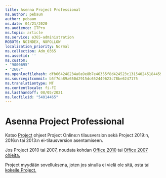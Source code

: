 ```yaml
---
title: Asenna Project Professional
ms.author: pebaum
author: pebaum
ms.date: 04/21/2020
ms.audience: ITPro
ms.topic: article
ms.service: o365-administration
ROBOTS: NOINDEX, NOFOLLOW
localization_priority: Normal
ms.collection: Adm_O365
ms.assetid: ''
ms.custom:
- "9000695"
- "2607"
ms.openlocfilehash: dfb664248234a0a9e8b7e46355f8d424523c131540245184459556dc100a4924
ms.sourcegitcommit: b5f7da89a650d2915dc652449623c78be6247175
ms.translationtype: MT
ms.contentlocale: fi-FI
ms.lasthandoff: 08/05/2021
ms.locfileid: "54014465"
---
```

# <a name="install-project-professional"></a>Asenna Project Professional

Katso [Project](https://support.office.com/article/install-project-7059249b-d9fe-4d61-ab96-5c5bf435f281) ohjeet Project Online:n tilausversion sekä Project 2019:n, 2016:n tai 2013:n ei-tilausversion asentamiseen. 

Jos Project 2010 tai 2007, noudata kohdan [Office 2010](https://support.office.com/article/install-office-2010-1b8f3c9b-bdd2-4a4f-8c88-aa756546529d) tai [Office 2007 ohjeita.](https://support.office.com/article/install-office-2007-88a8e329-3335-4f82-abb2-ecea3e319657) 

Project myydään sovelluksena, joten jos sinulla ei vielä ole sitä, osta tai [kokeile Project.](https://www.microsoft.com/evalcenter/evaluate-project) 





